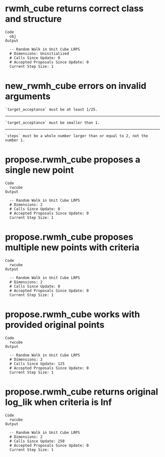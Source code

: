 # rwmh_cube returns correct class and structure

    Code
      obj
    Output
      
      -- Random Walk in Unit Cube LRPS 
      # Dimensions: Uninitialized
      # Calls Since Update: 0
      # Accepted Proposals Since Update: 0
      Current Step Size: 1

# new_rwmh_cube errors on invalid arguments

    `target_acceptance` must be at least 1/25.

---

    `target_acceptance` must be smaller than 1.

---

    `steps` must be a whole number larger than or equal to 2, not the number 1.

# propose.rwmh_cube proposes a single new point

    Code
      rwcube
    Output
      
      -- Random Walk in Unit Cube LRPS 
      # Dimensions: 2
      # Calls Since Update: 0
      # Accepted Proposals Since Update: 0
      Current Step Size: 1

# propose.rwmh_cube proposes multiple new points with criteria

    Code
      rwcube
    Output
      
      -- Random Walk in Unit Cube LRPS 
      # Dimensions: 2
      # Calls Since Update: 0
      # Accepted Proposals Since Update: 0
      Current Step Size: 1

# propose.rwmh_cube works with provided original points

    Code
      rwcube
    Output
      
      -- Random Walk in Unit Cube LRPS 
      # Dimensions: 2
      # Calls Since Update: 125
      # Accepted Proposals Since Update: 0
      Current Step Size: 1

# propose.rwmh_cube returns original log_lik when criteria is Inf

    Code
      rwcube
    Output
      
      -- Random Walk in Unit Cube LRPS 
      # Dimensions: 2
      # Calls Since Update: 250
      # Accepted Proposals Since Update: 0
      Current Step Size: 1

